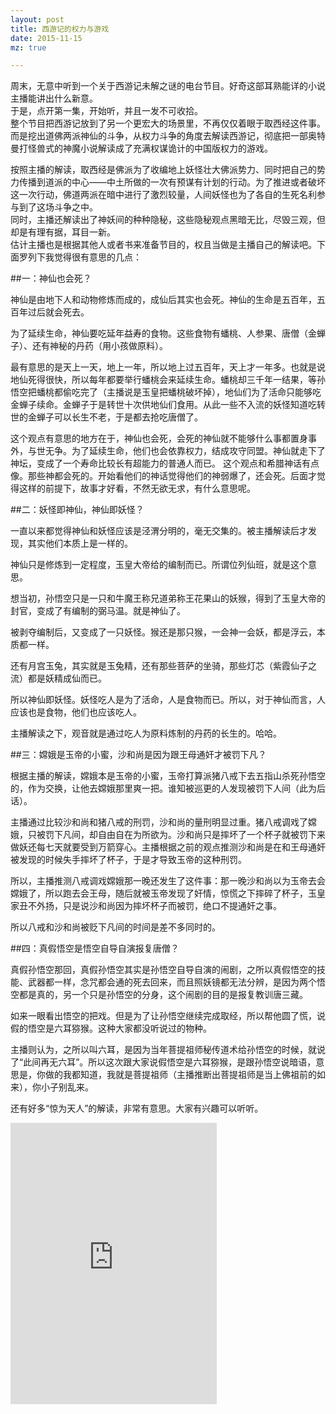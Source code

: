 ```yaml
---
layout: post
title: 西游记的权力与游戏
date: 2015-11-15
mz: true

---
```


周末，无意中听到一个关于西游记未解之谜的电台节目。好奇这部耳熟能详的小说主播能讲出什么新意。  
于是，点开第一集，开始听，并且一发不可收拾。  
整个节目把西游记放到了另一个更宏大的场景里，不再仅仅着眼于取西经这件事。  
而是挖出道佛两派神仙的斗争，从权力斗争的角度去解读西游记，彻底把一部奥特曼打怪兽式的神魔小说解读成了充满权谋诡计的中国版权力的游戏。

按照主播的解读，取西经是佛派为了收编地上妖怪壮大佛派势力、同时把自己的势力传播到道派的中心——中土所做的一次有预谋有计划的行动。为了推进或者破坏这一次行动，佛道两派在暗中进行了激烈较量，人间妖怪也为了各自的生死名利参与到了这场斗争之中。  
同时，主播还解读出了神妖间的种种隐秘，这些隐秘观点黑暗无比，尽毁三观，但却是有理有据，耳目一新。  
估计主播也是根据其他人或者书来准备节目的，权且当做是主播自己的解读吧。下面罗列下我觉得很有意思的几点：  

##一：神仙也会死？

神仙是由地下人和动物修炼而成的，成仙后其实也会死。神仙的生命是五百年，五百年过后就会死去。  

为了延续生命，神仙要吃延年益寿的食物。这些食物有蟠桃、人参果、唐僧（金蝉子）、还有神秘的丹药（用小孩做原料）。  

最有意思的是天上一天，地上一年，所以地上过五百年，天上才一年多。也就是说地仙死得很快，所以每年都要举行蟠桃会来延续生命。蟠桃却三千年一结果，等孙悟空把蟠桃都偷吃完了（主播说是玉皇把蟠桃破坏掉），地仙们为了活命只能够吃金蝉子续命。金蝉子于是转世十次供地仙们食用。从此一些不入流的妖怪知道吃转世的金蝉子可以长生不老，于是都去抢吃唐僧了。  

这个观点有意思的地方在于，神仙也会死，会死的神仙就不能够什么事都置身事外，与世无争。为了延续生命，他们也会依靠权力，结成攻守同盟。神仙就走下了神坛，变成了一个寿命比较长有超能力的普通人而已。  这个观点和希腊神话有点像。那些神都会死的。开始看他们的神话觉得他们的神弱爆了，还会死。后面才觉得这样的前提下，故事才好看，不然无欲无求，有什么意思呢。  

##二：妖怪即神仙，神仙即妖怪？

一直以来都觉得神仙和妖怪应该是泾渭分明的，毫无交集的。被主播解读后才发现，其实他们本质上是一样的。  

神仙只是修炼到一定程度，玉皇大帝给的编制而已。所谓位列仙班，就是这个意思。

想当初，孙悟空只是一只和牛魔王称兄道弟称王花果山的妖猴，得到了玉皇大帝的封官，变成了有编制的弼马温。就是神仙了。 

被剥夺编制后，又变成了一只妖怪。猴还是那只猴，一会神一会妖，都是浮云，本质都一样。  

还有月宫玉兔，其实就是玉兔精，还有那些菩萨的坐骑，那些灯芯（紫霞仙子之流）都是妖精成仙而已。  

所以神仙即妖怪。妖怪吃人是为了活命，人是食物而已。所以，对于神仙而言，人应该也是食物，他们也应该吃人。  

主播解读之下，观音就是通过吃人为原料炼制的丹药的长生的。哈哈。  

##三：嫦娥是玉帝的小蜜，沙和尚是因为跟王母通奸才被罚下凡？

根据主播的解读，嫦娥本是玉帝的小蜜，玉帝打算派猪八戒下去五指山杀死孙悟空的，作为交换，让他去嫦娥那里爽一把。谁知被巡更的人发现被罚下人间（此为后话）。  

主播通过比较沙和尚和猪八戒的刑罚，沙和尚的量刑明显过重。猪八戒调戏了嫦娥，只被罚下凡间，却自由自在为所欲为。沙和尚只是摔坏了一个杯子就被罚下来做妖还每七天就要受到万箭穿心。主播根据之前的观点推测沙和尚是在和王母通奸被发现的时候失手摔坏了杯子，于是才导致玉帝的这种刑罚。  

所以，主播推测八戒调戏嫦娥那一晚还发生了这件事：那一晚沙和尚以为玉帝去会嫦娥了，所以跑去会王母，随后就被玉帝发现了奸情，惊慌之下摔碎了杯子，玉皇家丑不外扬，只是说沙和尚因为摔坏杯子而被罚，绝口不提通奸之事。  

所以八戒和沙和尚被贬下凡间的时间是差不多同时的。  

##四：真假悟空是悟空自导自演报复唐僧？

真假孙悟空那回，真假孙悟空其实是孙悟空自导自演的闹剧，之所以真假悟空的技能、武器都一样，念咒都会通的死去回来，而且照妖镜都无法分辨，是因为两个悟空都是真的，另一个只是孙悟空的分身，这个闹剧的目的是报复教训唐三藏。  

如来一眼看出悟空的把戏。但是为了让孙悟空继续完成取经，所以帮他圆了慌，说假的悟空是六耳猕猴。这种大家都没听说过的物种。  

主播则认为，之所以叫六耳，是因为当年菩提祖师秘传道术给孙悟空的时候，就说了“此间再无六耳”。所以这次跟大家说假悟空是六耳猕猴，是跟孙悟空说暗语，意思是，你做的我都知道，我就是菩提祖师（主播推断出菩提祖师是当上佛祖前的如来），你小子别乱来。  


还有好多“惊为天人”的解读，非常有意思。大家有兴趣可以听听。  

<iframe frameborder="no" border="0" marginwidth="0" marginheight="0" width=330 height=450 src="http://music.163.com/outchain/player?type=4&id=3507002&auto=0&height=430"></iframe>